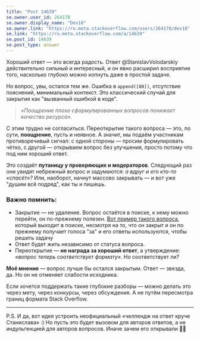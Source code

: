 ```yaml
---
title: "Post 14639"
se.owner.user_id: 264178
se.owner.display_name: "Dev18"
se.owner.link: "https://ru.meta.stackoverflow.com/users/264178/dev18"
se.link: "https://ru.meta.stackoverflow.com/a/14639"
se.post_id: 14639
se.post_type: answer
---
```

<p>Хороший ответ — это всегда радость. Ответ @StanislavVolodarskiy действительно сильный и интересный, и он явно расширил восприятие того, насколько глубоко можно копнуть даже в простой задаче.</p>
<p>Но вопрос, увы, остался тем же. Ошибка в <code>append([80])</code>, отсутствие пояснений, минимальный контекст. Это классический случай для закрытия как &quot;вызванный ошибкой в коде&quot;.</p>
<blockquote>
<p><em>«Поощрение плохо сформулированных вопросов понижает качество ресурса».</em></p>
</blockquote>
<p>С этим трудно не согласиться. Переоткрытие такого вопроса — это, по сути, <strong>поощрение</strong>, пусть и неявное. А значит, мы подаём участникам противоречивый сигнал: с одной стороны — просим формулировать чётко, с другой — открываем вопрос без улучшения, просто потому что под ним хороший ответ.</p>
<p>Это создаёт <strong>путаницу у проверяющих и модераторов</strong>. Следующий раз они увидят небрежный вопрос и задумаются: <em>а вдруг и его кто-то «спасёт»?</em> Или, наоборот, начнут массово закрывать — и вот уже &quot;душим всё подряд&quot;, как ты и пишешь.</p>
<h3>Важно помнить:</h3>
<ul>
<li>Закрытие — не удаление. Вопрос остаётся в поиске, к нему можно перейти, он по-прежнему полезен. <a href="https://stackoverflow.com/q/28405902/13754729">Вот пример такого вопроса</a>, который выходит в поиске, несмотря на то, что он закрыт и он по прежнему получает голоса &quot;за&quot; и его ответы используются, чтобы решить задачу</li>
<li>Ответ будет жить независимо от статуса вопроса.</li>
<li>Переоткрытие — <strong>не награда за хороший ответ</strong>, а утверждение: <em>«вопрос теперь соответствует формату»</em>. Но соответствует ли?</li>
</ul>
<p><strong>Моё мнение</strong> — вопрос лучше бы остался закрытым. Ответ — звезда, да. Но он не отменяет слабости исходника.</p>
<p>Если хочется поддержать такие глубокие разборы — можно делать это через мету, через конкурсы, через обсуждения. А не путём пересмотра границ формата Stack Overflow.</p>
<hr />
<p>P.S. И да, вот идея устроить неофициальный «челлендж на ответ круче Станислава»  :) Но пусть это будет вызовом для авторов ответов, а не индульгенцией для авторов вопросов. Иначе зачем его открывали 💁‍♀️</p>
